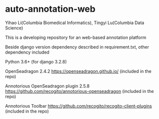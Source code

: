 # auto-annotation-web

Yihao Li(Columbia Biomedical Informatics), Tingyi Lu(Columbia Data Science)

This is a developing repository for an web-based annotation platform

Beside django version dependency described in requirement.txt, other dependency included 

Python 3.6+ (for django 3.2.8)

OpenSeadragon 2.4.2 https://openseadragon.github.io/ (included in the repo)

Annotorious OpenSeadragon plugin 2.5.8 https://github.com/recogito/annotorious-openseadragon (included in the repo)

Annotorious Toolbar https://github.com/recogito/recogito-client-plugins (included in the repo)
